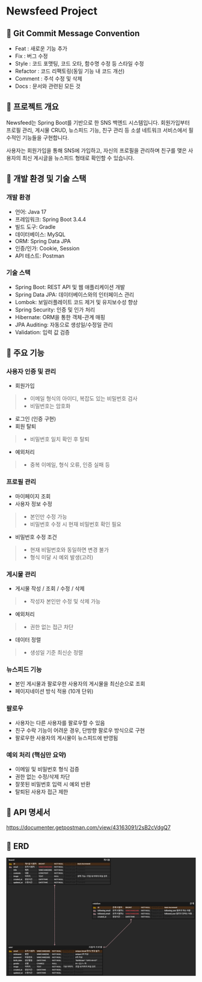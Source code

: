 # Newsfeed Project

## 📌 Git Commit Message Convention

* Feat : 새로운 기능 추가
* Fix : 버그 수정
* Style : 코드 포맷팅, 코드 오타, 함수명 수정 등 스타일 수정
* Refactor : 코드 리팩토링(동일 기능 내 코드 개선)
* Comment : 주석 수정 및 삭제
* Docs : 문서와 관련된 모든 것


## 📌 프로젝트 개요
Newsfeed는 Spring Boot를 기반으로 한 SNS 백엔드 시스템입니다.
회원가입부터 프로필 관리, 게시물 CRUD, 뉴스피드 기능, 친구 관리 등 
소셜 네트워크 서비스에서 필수적인 기능들을 구현합니다.

사용자는 회원가입을 통해 SNS에 가입하고, 자신의 프로필을 관리하며
친구를 맺은 사용자의 최신 게시글을 뉴스피드 형태로 확인할 수 있습니다.


## 📌 개발 환경 및 기술 스택

### 개발 환경
* 언어: Java 17
* 프레임워크: Spring Boot 3.4.4
* 빌드 도구: Gradle
* 데이터베이스: MySQL
* ORM: Spring Data JPA
* 인증/인가: Cookie, Session
* API 테스트: Postman

### 기술 스택
* Spring Boot: REST API 및 웹 애플리케이션 개발
* Spring Data JPA: 데이터베이스와의 인터페이스 관리
* Lombok: 보일러플레이트 코드 제거 및 유지보수성 향상
* Spring Security: 인증 및 인가 처리
* Hibernate: ORM을 통한 객체-관계 매핑
* JPA Auditing: 자동으로 생성일/수정일 관리
* Validation: 입력 값 검증


## 📌 주요 기능 

### 사용자 인증 및 관리
* 회원가입
>* 이메일 형식의 아이디, 복잡도 있는 비밀번호 검사
>* 비밀번호는 암호화
* 로그인 (인증 구현)
* 회원 탈퇴
>* 비밀번호 일치 확인 후 탈퇴
* 예외처리
> * 중복 이메일, 형식 오류, 인증 실패 등

### 프로필 관리
* 마이페이지 조회
* 사용자 정보 수정
>* 본인만 수정 가능
>* 비밀번호 수정 시 현재 비밀번호 확인 필요
* 비밀번호 수정 조건
>* 현재 비밀번호와 동일하면 변경 불가
>* 형식 미달 시 예외 발생(고려)

### 게시물 관리
* 게시물 작성 / 조회 / 수정 / 삭제
>* 작성자 본인만 수정 및 삭제 가능
* 예외처리
>* 권한 없는 접근 차단
* 데이터 정렬
>* 생성일 기준 최신순 정렬

### 뉴스피드 기능
* 본인 게시물과 팔로우한 사용자의 게시물을 최신순으로 조회
* 페이지네이션 방식 적용 (10개 단위)

### 팔로우
* 사용자는 다른 사용자를 팔로우할 수 있음
* 친구 수락 기능이 어려운 경우, 단방향 팔로우 방식으로 구현
* 팔로우한 사용자의 게시물이 뉴스피드에 반영됨

### 예외 처리 (핵심만 요약)
* 이메일 및 비밀번호 형식 검증
* 권한 없는 수정/삭제 차단
* 잘못된 비밀번호 입력 시 예외 반환
* 탈퇴된 사용자 접근 제한


## 📌 API 명세서

https://documenter.getpostman.com/view/43163091/2sB2cVdgQ7


## 📌 ERD

<img src="https://github.com/classseoha/newsfeed/blob/dev/newsfeed_ERD.png?raw=true">